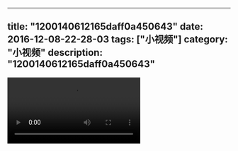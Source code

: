 
---
title: "1200140612165daff0a450643"
date: 2016-12-08-22-28-03
tags: ["小视频"]
category: "小视频"
description: "1200140612165daff0a450643"
---
<video src="http://ohtsqip0g.bkt.clouddn.com/1200140612165daff0a450643.mp4" controls="controls"></video>

